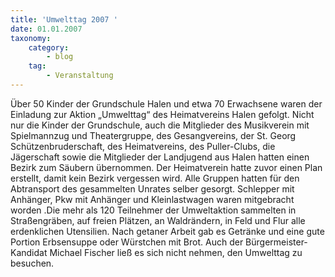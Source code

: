 ```yaml
---
title: 'Umwelttag 2007 '
date: 01.01.2007
taxonomy:
    category:
        - blog
    tag:
        - Veranstaltung
---
```


Über 50 Kinder der Grundschule Halen und etwa 70 Erwachsene waren der Einladung zur Aktion „Umwelttag“ des Heimatvereins Halen gefolgt. Nicht nur die Kinder der Grundschule, auch die Mitglieder des Musikverein mit Spielmannzug und Theatergruppe, des Gesangvereins, der St. Georg Schützenbruderschaft, des Heimatvereins, des Puller-Clubs, die Jägerschaft sowie die Mitglieder der Landjugend aus Halen hatten einen Bezirk zum Säubern übernommen.
Der Heimatverein hatte zuvor einen Plan erstellt, damit kein Bezirk vergessen wird. Alle Gruppen hatten für den Abtransport des gesammelten Unrates selber gesorgt. Schlepper mit Anhänger, Pkw mit Anhänger und Kleinlastwagen waren mitgebracht worden .Die mehr als 120 Teilnehmer der Umweltaktion sammelten in Straßengräben, auf freien Plätzen, an Waldrändern, in Feld und Flur alle erdenklichen Utensilien. Nach getaner Arbeit gab es Getränke und eine gute Portion Erbsensuppe oder Würstchen mit Brot. Auch der Bürgermeister-Kandidat Michael Fischer ließ es sich nicht nehmen, den Umwelttag zu besuchen.
